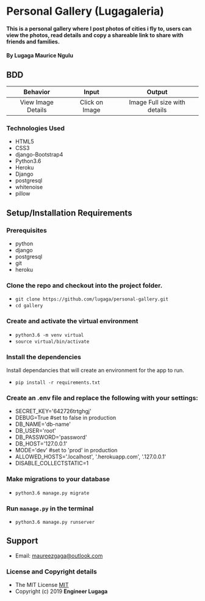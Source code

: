 # Personal Gallery (Lugagaleria)

#### This is a personal gallery where I post photos of cities i fly to, users can view the photos, read details and copy a shareable link to share with friends and families.

#### By **Lugaga Maurice Ngulu**

## BDD
| Behavior| Input | Output |
| :-------------: | :-------------: | :-------------: |
| View Image Details | Click on Image  | Image Full size with details |

### Technologies Used

- HTML5
- CSS3
- django-Bootstrap4
- Python3.6
- Heroku
- Django
- postgresql
- whitenoise
- pillow

## Setup/Installation Requirements

### Prerequisites
- python
- django
- postgresql
- git
- heroku

### Clone the repo and checkout into the project folder.

- `git clone https://github.com/lugaga/personal-gallery.git`
- `cd gallery`

### Create and activate the virtual environment

- `python3.6 -m venv virtual`
- `source virtual/bin/activate`

### Install the dependencies

Install dependancies that will create an environment for the app to run.

- `pip install -r requirements.txt`

### Create an .env file and replace the following with your settings:

- SECRET_KEY='642726trtghgj'
- DEBUG=True #set to false in production
- DB_NAME='db-name'
- DB_USER='root'
- DB_PASSWORD='password'
- DB_HOST='127.0.0.1'
- MODE='dev' #set to 'prod' in production
- ALLOWED_HOSTS='.localhost', '.herokuapp.com', '.127.0.0.1'
- DISABLE_COLLECTSTATIC=1

### Make migrations to your database
- `python3.6 manage.py migrate`

### Run `manage.py` in the terminal

- `python3.6 manage.py runserver`

## Support
* Email: maureezgaga@outlook.com

### License and Copyright details
* The MIT License [MIT](LICENSE)
* Copyright (c) 2019 **Engineer Lugaga**
